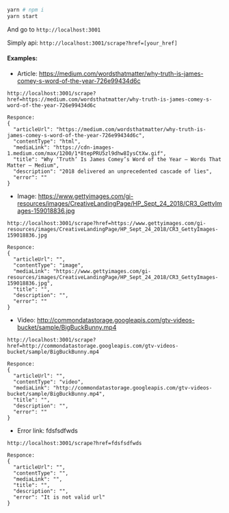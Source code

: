 ```bash
yarn # npm i
yarn start
```
And go to `http://localhost:3001`


Simply api:  `http://localhost:3001/scrape?href=[your_href]`

#### Examples:

- Article: https://medium.com/wordsthatmatter/why-truth-is-james-comey-s-word-of-the-year-726e99434d6c
```
http://localhost:3001/scrape?href=https://medium.com/wordsthatmatter/why-truth-is-james-comey-s-word-of-the-year-726e99434d6c

Responce:
{
  "articleUrl": "https://medium.com/wordsthatmatter/why-truth-is-james-comey-s-word-of-the-year-726e99434d6c",
  "contentType": "html",
  "mediaLink": "https://cdn-images-1.medium.com/max/1200/1*8tepPRU5zl9dhw8IysCtXw.gif",
  "title": "Why ‘Truth’ Is James Comey’s Word of the Year – Words That Matter – Medium",
  "description": "2018 delivered an unprecedented cascade of lies",
  "error": ""
}
```

- Image: https://www.gettyimages.com/gi-resources/images/CreativeLandingPage/HP_Sept_24_2018/CR3_GettyImages-159018836.jpg
```
http://localhost:3001/scrape?href=https://www.gettyimages.com/gi-resources/images/CreativeLandingPage/HP_Sept_24_2018/CR3_GettyImages-159018836.jpg

Responce:
{
  "articleUrl": "",
  "contentType": "image",
  "mediaLink": "https://www.gettyimages.com/gi-resources/images/CreativeLandingPage/HP_Sept_24_2018/CR3_GettyImages-159018836.jpg",
  "title": "",
  "description": "",
  "error": ""
}
```

- Video: http://commondatastorage.googleapis.com/gtv-videos-bucket/sample/BigBuckBunny.mp4
```
http://localhost:3001/scrape?href=http://commondatastorage.googleapis.com/gtv-videos-bucket/sample/BigBuckBunny.mp4

Responce:
{
  "articleUrl": "",
  "contentType": "video",
  "mediaLink": "http://commondatastorage.googleapis.com/gtv-videos-bucket/sample/BigBuckBunny.mp4",
  "title": "",
  "description": "",
  "error": ""
}
```
- Error link: fdsfsdfwds
```
http://localhost:3001/scrape?href=fdsfsdfwds

Responce:
{
  "articleUrl": "",
  "contentType": "",
  "mediaLink": "",
  "title": "",
  "description": "",
  "error": "It is not valid url"
}
```
